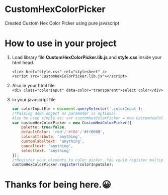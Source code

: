 # CustomHexColorPicker
Created Custom Hex Color Picker using pure javascript

# How to use in your project  
1. Load library file **CustomHexColorPicker.lib.js** and **style.css** inside your html head.
    ```
    <link href="style.css" rel="stylesheet" />
    <script src="CustomHexColorPicker.lib.js"></script>
    ```
    
3. Also in your html file  
    ```<div class="colorInput" data-color="transparent">select color</div>```

4. In your javascript file  
    ```js
    var colorInputEle = document.querySelector('.colorInput');
    /*Passing down object as parameter is optional  
    Also be used simply as; var customHexColorPicker = new CustomHexColorPicker(); */  
    var customHexColorPicker = new CustomHexColorPicker({
        palette: true/false,
        defaultColor: 'red'/'#f00'/'#ff0000',
        colorattribute: 'anything',
        customlabeltext: 'anything',
        canceltext: 'anything',
        selecttext: 'anything'
    }); 
    /*Register your elements to color picker. You could register multiple elements using same syntax as below */  
    customHexColorPicker.register(colorInputEle);
    ```
  
# Thanks for being here.😀
